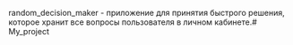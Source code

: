 random_decision_maker - приложение для принятия быстрого решения, которое хранит все вопросы пользователя в личном кабинете.# My_project
